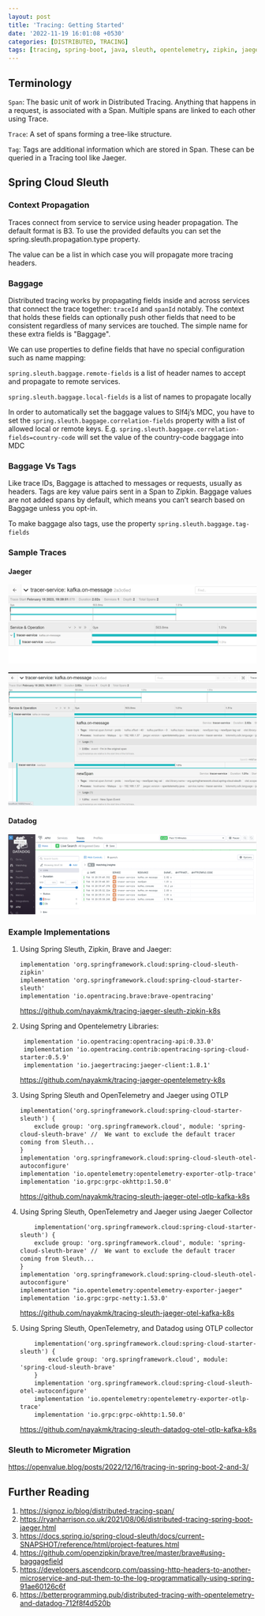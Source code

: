 ```yaml
---
layout: post
title: 'Tracing: Getting Started'
date: '2022-11-19 16:01:08 +0530'
categories: [DISTRIBUTED, TRACING]
tags: [tracing, spring-boot, java, sleuth, opentelemetry, zipkin, jaeger, datadog, otlp, otel]
---
```

## Terminology

`Span`: The basic unit of work in Distributed Tracing. Anything that happens in a request, is associated with a Span. Multiple spans are linked to each other using Trace.

`Trace`: A set of spans forming a tree-like structure.

`Tag`: Tags are additional information which are stored in Span. These can be queried in a Tracing tool like Jaeger.

## Spring Cloud Sleuth 

### Context Propagation

Traces connect from service to service using header propagation. The default format is B3. To use the provided defaults you can set the spring.sleuth.propagation.type property. 

The value can be a list in which case you will propagate more tracing headers.

### Baggage

Distributed tracing works by propagating fields inside and across services that connect the trace together: `traceId` and `spanId` notably. The context that holds these fields can optionally push other fields that need to be consistent regardless of many services are touched. The simple name for these extra fields is "Baggage".

We can use properties to define fields that have no special configuration such as name mapping:

`spring.sleuth.baggage.remote-fields` is a list of header names to accept and propagate to remote services.

`spring.sleuth.baggage.local-fields` is a list of names to propagate locally

In order to automatically set the baggage values to Slf4j’s MDC, you have to set the `spring.sleuth.baggage.correlation-fields` property with a list of allowed local or remote keys. E.g. `spring.sleuth.baggage.correlation-fields=country-code` will set the value of the country-code baggage into MDC

### Baggage Vs Tags

Like trace IDs, Baggage is attached to messages or requests, usually as headers. Tags are key value pairs sent in a Span to Zipkin. Baggage values are not added spans by default, which means you can’t search based on Baggage unless you opt-in.

To make baggage also tags, use the property `spring.sleuth.baggage.tag-fields`

### Sample Traces

#### Jaeger

![Traces](/assets/img/jaeger-tracing.png)

![Custom Spans and Tags](/assets/img/jaeger-tracing-custom-spans-events.png)

#### Datadog


![Custom Spans and Tags](/assets/img/datadog-tracing.png)

### Example Implementations

1. Using Spring Sleuth, Zipkin, Brave and Jaeger: 
    ```
    implementation 'org.springframework.cloud:spring-cloud-sleuth-zipkin'
    implementation 'org.springframework.cloud:spring-cloud-starter-sleuth'
    implementation 'io.opentracing.brave:brave-opentracing'
    ```
    https://github.com/nayakmk/tracing-jaeger-sleuth-zipkin-k8s

2. Using Spring and Opentelemetry Libraries: 
    ```
     implementation 'io.opentracing:opentracing-api:0.33.0'
     implementation 'io.opentracing.contrib:opentracing-spring-cloud-starter:0.5.9'
     implementation 'io.jaegertracing:jaeger-client:1.8.1'
    ```
    https://github.com/nayakmk/tracing-jaeger-opentelemetry-k8s

3. Using Spring Sleuth and OpenTelemetry and Jaeger using OTLP 
    ```
    implementation('org.springframework.cloud:spring-cloud-starter-sleuth') {
    	exclude group: 'org.springframework.cloud', module: 'spring-cloud-sleuth-brave' //  We want to exclude the default tracer coming from Sleuth...
    }
    implementation 'org.springframework.cloud:spring-cloud-sleuth-otel-autoconfigure'
    implementation 'io.opentelemetry:opentelemetry-exporter-otlp-trace'
    implementation 'io.grpc:grpc-okhttp:1.50.0'
    ```
    https://github.com/nayakmk/tracing-sleuth-jaeger-otel-otlp-kafka-k8s

4. Using Spring Sleuth, OpenTelemetry and Jaeger using Jaeger Collector
    ```
    	implementation('org.springframework.cloud:spring-cloud-starter-sleuth') {
    	exclude group: 'org.springframework.cloud', module: 'spring-cloud-sleuth-brave' //  We want to exclude the default tracer coming from Sleuth...
    }
    implementation 'org.springframework.cloud:spring-cloud-sleuth-otel-autoconfigure'
    implementation "io.opentelemetry:opentelemetry-exporter-jaeger"
    implementation 'io.grpc:grpc-netty:1.53.0'
    ```
    https://github.com/nayakmk/tracing-sleuth-jaeger-otel-kafka-k8s

5. Using Spring Sleuth, OpenTelemetry, and Datadog using OTLP collector

    ```
    	implementation('org.springframework.cloud:spring-cloud-starter-sleuth') {
    		exclude group: 'org.springframework.cloud', module: 'spring-cloud-sleuth-brave'
    	}
    	implementation 'org.springframework.cloud:spring-cloud-sleuth-otel-autoconfigure'
    	implementation 'io.opentelemetry:opentelemetry-exporter-otlp-trace'
    	implementation 'io.grpc:grpc-okhttp:1.50.0'
    ```

    https://github.com/nayakmk/tracing-sleuth-datadog-otel-otlp-kafka-k8s

### Sleuth to Micrometer Migration

https://openvalue.blog/posts/2022/12/16/tracing-in-spring-boot-2-and-3/


## Further Reading

1. https://signoz.io/blog/distributed-tracing-span/
2. https://ryanharrison.co.uk/2021/08/06/distributed-tracing-spring-boot-jaeger.html
3. https://docs.spring.io/spring-cloud-sleuth/docs/current-SNAPSHOT/reference/html/project-features.html
4. https://github.com/openzipkin/brave/tree/master/brave#using-baggagefield
5. https://developers.ascendcorp.com/passing-http-headers-to-another-microservice-and-put-them-to-the-log-programmatically-using-spring-91ae60126c6f
6. https://betterprogramming.pub/distributed-tracing-with-opentelemetry-and-datadog-712f8f4d520b